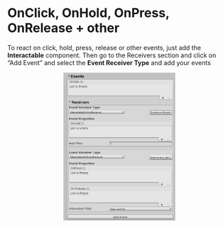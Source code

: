 # OnClick, OnHold, OnPress, OnRelease + other

To react on click, hold, press, release or other events, just add the **Interactable** component. Then go to the Receivers section and click on “Add Event” and select the **Event Receiver Type** and add your events
<p align="center">
	<img src="imgs/OnClickOnHold.png" width="50%">
</p>
